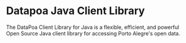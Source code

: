 # Datapoa Java Client Library

The DataPoa Client Library for Java is a flexible, efficient, and powerful Open Source Java client library for accessing Porto Alegre's open data. 
